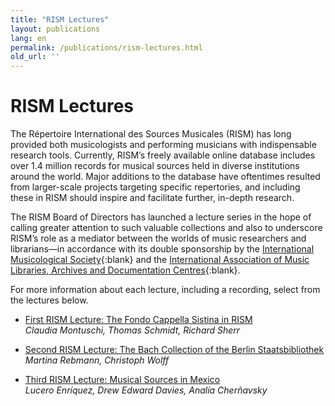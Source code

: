 ```yaml
---
title: "RISM Lectures"
layout: publications
lang: en
permalink: /publications/rism-lectures.html
old_url: ''
---
```


# RISM Lectures  
The Répertoire International des Sources Musicales (RISM) has long provided both musicologists and performing musicians with indispensable research tools. Currently, RISM’s freely available online database includes over 1.4 million records for musical sources held in diverse institutions around the world. Major additions to the database have oftentimes resulted from larger-scale projects targeting specific repertories, and including these in RISM should inspire and facilitate further, in-depth research.

The RISM Board of Directors has launched a lecture series in the hope of calling greater attention to such valuable collections and also to underscore RISM’s role as a mediator between the worlds of music researchers and librarians—in accordance with its double sponsorship by the  [International Musicological Society](https://www.musicology.org/){:blank} and the [International Association of Music Libraries, Archives and Documentation Centres](https://www.iaml.info/){:blank}.  

For more information about each lecture, including a recording, select from the lectures below.

- [First RISM Lecture: The Fondo Cappella Sistina in RISM](/publications/rism-lectures/cappella-sistina.html)  
_Claudia Montuschi, Thomas Schmidt, Richard Sherr_  

- [Second RISM Lecture: The Bach Collection of the Berlin Staatsbibliothek](/publications/rism-lectures/bach-collection.html)    
_Martina Rebmann, Christoph Wolff_

- [Third RISM Lecture: Musical Sources in Mexico](/publications/rism-lectures/musical-sources-mexico.html)    
_Lucero Enríquez, Drew Edward Davies, Analía Cherñavsky_
